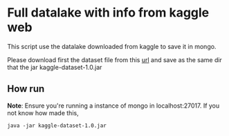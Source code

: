 # Full datalake with info from kaggle web

This script use the datalake downloaded from kaggle to save it in mongo.

Please download first the dataset file from this [url](https://www.kaggle.com/semioniy/predictemall/downloads/300k_csv.zip) and save as the same dir that the jar kaggle-dataset-1.0.jar

## How run

**Note**: Ensure you're running a instance of mongo in localhost:27017. If you not know how made this, 

```
java -jar kaggle-dataset-1.0.jar
```